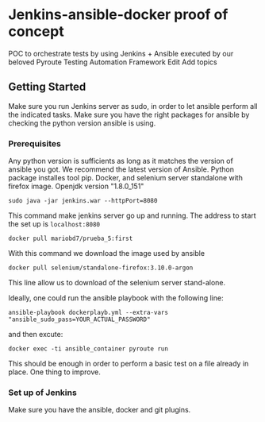 # Jenkins-ansible-docker proof of concept
POC to orchestrate tests by using Jenkins + Ansible executed by our beloved Pyroute Testing Automation Framework Edit
Add topics

## Getting Started

Make sure you run Jenkins server as sudo, in order to let ansible perform all the indicated tasks.
Make sure you have the right packages for ansible by checking the python version ansible is using.

### Prerequisites

Any python version is sufficients as long as it matches the version of ansible you got.
We recommend the latest version of Ansible.
Python package installes tool pip.
Docker, and selenium server standalone with firefox image.
Openjdk version "1.8.0_151"

```
sudo java -jar jenkins.war --httpPort=8080
```
This command make jenkins server go up and running. The address to start the set up is `localhost:8080`

```
docker pull mariobd7/prueba_5:first
``` 
With this command we download the image used by ansible

```
docker pull selenium/standalone-firefox:3.10.0-argon
```

This line allow us to download of the selenium server stand-alone.

Ideally, one could run the ansible playbook with the following line:

```
ansible-playbook dockerplayb.yml --extra-vars "ansible_sudo_pass=YOUR_ACTUAL_PASSWORD"
```
and then excute:

```
docker exec -ti ansible_container pyroute run
```

This should be enough in order to perform a basic test on a file already in place. One thing to improve.

### Set up of Jenkins
Make sure you have the ansible, docker and git plugins.
